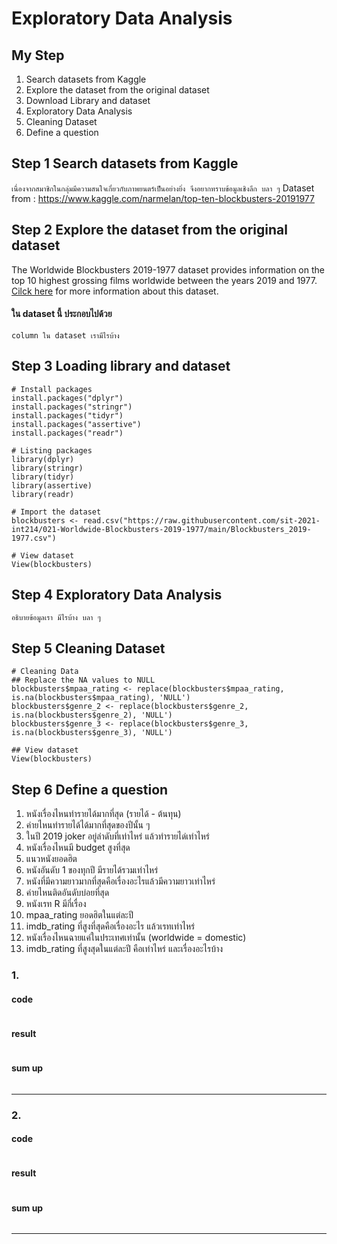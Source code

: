# Exploratory Data Analysis

## My Step
1. Search datasets from Kaggle
2. Explore the dataset from the original dataset
3. Download Library and dataset
4. Exploratory Data Analysis
5. Cleaning Dataset
6. Define a question


## Step 1 Search datasets from Kaggle

`เนื่องจากสมาชิกในกลุ่มมีความสนใจเกี่ยวกับภาพยนตร์เป็นอย่างยิ่ง จึงอยากทราบข้อมูลเชิงลึก บลา ๆ`
Dataset from : https://www.kaggle.com/narmelan/top-ten-blockbusters-20191977

## Step 2 Explore the dataset from the original dataset
 The Worldwide Blockbusters 2019-1977 dataset provides information on the top 10 highest grossing films worldwide between the years 2019 and 1977. [Cilck here](https://github.com/sit-2021-int214/021-Worldwide-Blockbusters-2019-1977/blob/main/Blockbusters_2019-1977.csv) for more information about this dataset.
 
 
#### ใน dataset นี้ ประกอบไปด้วย 

`column ใน dataset เรามีไรบ้าง`

## Step 3 Loading library and dataset
```
# Install packages
install.packages("dplyr")
install.packages("stringr")
install.packages("tidyr")
install.packages("assertive")
install.packages("readr")

# Listing packages
library(dplyr)
library(stringr)
library(tidyr)
library(assertive)
library(readr)

# Import the dataset
blockbusters <- read.csv("https://raw.githubusercontent.com/sit-2021-int214/021-Worldwide-Blockbusters-2019-1977/main/Blockbusters_2019-1977.csv")

# View dataset
View(blockbusters)

```

## Step 4 Exploratory Data Analysis
`อธิบายข้อมูลเรา มีไรบ้าง บลา ๆ`

  
     
## Step 5 Cleaning Dataset
```
# Cleaning Data
## Replace the NA values to NULL
blockbusters$mpaa_rating <- replace(blockbusters$mpaa_rating, is.na(blockbusters$mpaa_rating), 'NULL')
blockbusters$genre_2 <- replace(blockbusters$genre_2, is.na(blockbusters$genre_2), 'NULL')
blockbusters$genre_3 <- replace(blockbusters$genre_3, is.na(blockbusters$genre_3), 'NULL')

## View dataset
View(blockbusters) 

```

## Step 6 Define a question
1. หนังเรื่องไหนทำรายได้มากที่สุด (รายได้ - ต้นทุน)
2. ค่ายไหนทำรายได้ได้มากที่สุดของปีนั้น ๆ
3. ในปี 2019 joker อยู่ลำดับที่เท่าไหร่ แล้วทำรายได่เท่าไหร่
4. หนังเรื่องไหนมี budget สูงที่สุด
5. แนวหนังยอดฮิต
6. หนังอันดับ 1 ของทุกปี มีรายได้รวมเท่าไหร่
7. หนังที่มีความยาวมากที่สุดคือเรื่องอะไรแล้วมีความยาวเท่าไหร่
8. ค่ายไหนติดอันดับบ่อยที่สุด
9. หนังเรท R มีกี่เรื่อง
10. mpaa_rating ยอดฮิตในแต่ละปี
11. imdb_rating ที่สูงที่สุดคือเรื่องอะไร แล้วเรทเท่าไหร่
12. หนังเรื่องไหนฉายแค่ในประเทศเท่านั้น (worldwide = domestic)
13. imdb_rating ที่สูงสุดในแต่ละปี คือเท่าไหร่ และเรื่องอะไรบ้าง

### 1.

#### code
```

```
#### result
```

```

#### sum up
```

```
-----------------------------------------------------------------------------------------------------------------------

### 2.

#### code
```{R}

```
#### result
```{R}

```

#### sum up
```{R}

```
-----------------------------------------------------------------------------------------------------------------------
